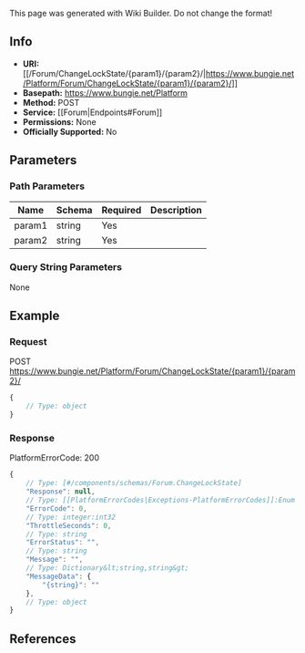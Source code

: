 <span class="wiki-builder">This page was generated with Wiki Builder. Do not change the format!</span>

## Info


* **URI:** [[/Forum/ChangeLockState/{param1}/{param2}/|https://www.bungie.net/Platform/Forum/ChangeLockState/{param1}/{param2}/]]
* **Basepath:** https://www.bungie.net/Platform
* **Method:** POST
* **Service:** [[Forum|Endpoints#Forum]]
* **Permissions:** None
* **Officially Supported:** No

## Parameters
### Path Parameters
Name | Schema | Required | Description
---- | ------ | -------- | -----------
param1 | string | Yes | 
param2 | string | Yes | 

### Query String Parameters
None

## Example
### Request
POST https://www.bungie.net/Platform/Forum/ChangeLockState/{param1}/{param2}/
```javascript
{
    // Type: object
}

```

### Response
PlatformErrorCode: 200
```javascript
{
    // Type: [#/components/schemas/Forum.ChangeLockState]
    "Response": null,
    // Type: [[PlatformErrorCodes|Exceptions-PlatformErrorCodes]]:Enum
    "ErrorCode": 0,
    // Type: integer:int32
    "ThrottleSeconds": 0,
    // Type: string
    "ErrorStatus": "",
    // Type: string
    "Message": "",
    // Type: Dictionary&lt;string,string&gt;
    "MessageData": {
        "{string}": ""
    },
    // Type: object
}

```

## References
